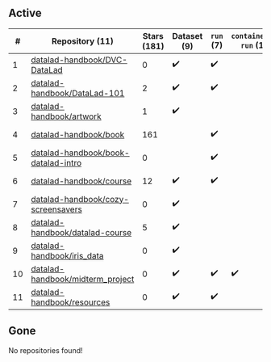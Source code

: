 ## Active
| # | Repository (11) | Stars (181) | Dataset (9) | `run` (7) | `containers-run` (1) | Last Modified |
| --- | --- | --- | --- | --- | --- | --- |
| 1 | [datalad-handbook/DVC-DataLad](https://github.com/datalad-handbook/DVC-DataLad) | 0 | :heavy_check_mark: | :heavy_check_mark: |  | 2021-11-26 13:07:27+00:00 |
| 2 | [datalad-handbook/DataLad-101](https://github.com/datalad-handbook/DataLad-101) | 2 | :heavy_check_mark: | :heavy_check_mark: |  | 2023-06-06 12:48:49+00:00 |
| 3 | [datalad-handbook/artwork](https://github.com/datalad-handbook/artwork) | 1 | :heavy_check_mark: |  |  | 2025-10-30 11:14:38+00:00 |
| 4 | [datalad-handbook/book](https://github.com/datalad-handbook/book) | 161 |  | :heavy_check_mark: |  | 2025-10-30 12:14:45+00:00 |
| 5 | [datalad-handbook/book-datalad-intro](https://github.com/datalad-handbook/book-datalad-intro) | 0 |  | :heavy_check_mark: |  | 2023-12-04 08:59:26+00:00 |
| 6 | [datalad-handbook/course](https://github.com/datalad-handbook/course) | 12 | :heavy_check_mark: | :heavy_check_mark: |  | 2024-02-24 01:16:21+00:00 |
| 7 | [datalad-handbook/cozy-screensavers](https://github.com/datalad-handbook/cozy-screensavers) | 0 | :heavy_check_mark: |  |  | 2024-01-30 13:40:13+00:00 |
| 8 | [datalad-handbook/datalad-course](https://github.com/datalad-handbook/datalad-course) | 5 | :heavy_check_mark: |  |  | 2024-09-25 08:32:39+00:00 |
| 9 | [datalad-handbook/iris_data](https://github.com/datalad-handbook/iris_data) | 0 | :heavy_check_mark: |  |  | 2019-11-18 13:09:44+00:00 |
| 10 | [datalad-handbook/midterm_project](https://github.com/datalad-handbook/midterm_project) | 0 | :heavy_check_mark: | :heavy_check_mark: | :heavy_check_mark: | 2023-06-05 08:50:08+00:00 |
| 11 | [datalad-handbook/resources](https://github.com/datalad-handbook/resources) | 0 | :heavy_check_mark: | :heavy_check_mark: |  | 2023-10-12 10:35:57+00:00 |

## Gone
No repositories found!

